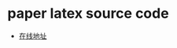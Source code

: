 <!--
 * @Author: LetMeFly
 * @Date: 2024-09-18 10:47:42
 * @LastEditors: LetMeFly
 * @LastEditTime: 2024-09-18 10:48:20
-->
# paper latex source code

+ [在线地址](https://overleaf.byrio.work/project/66aa09ccb467c858e2dd7f14)